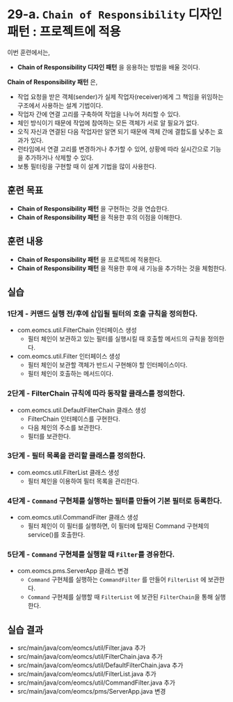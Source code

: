 # 29-a. `Chain of Responsibility` 디자인 패턴 : 프로젝트에 적용

이번 훈련에서는,
- **Chain of Responsibility 디자인 패턴** 을 응용하는 방법을 배울 것이다.

**Chain of Responsibility 패턴** 은,
- 작업 요청을 받은 객체(sender)가 실제 작업자(receiver)에게 그 책임을 위임하는 구조에서 사용하는 설계 기법이다.
- 작업자 간에 연결 고리를 구축하여 작업을 나누어 처리할 수 있다.
- 체인 방식이기 때문에 작업에 참여하는 모든 객체가 서로 알 필요가 없다.
- 오직 자신과 연결된 다음 작업자만 알면 되기 때문에 객체 간에 결합도를 낮추는 효과가 있다.
- 런타임에서 연결 고리를 변경하거나 추가할 수 있어, 상황에 따라 실시간으로 기능을 추가하거나 삭제할 수 있다.
- 보통 필터링을 구현할 때 이 설계 기법을 많이 사용한다.

## 훈련 목표
- **Chain of Responsibility 패턴** 을 구현하는 것을 연습한다.
- **Chain of Responsibility 패턴** 을 적용한 후의 이점을 이해한다.

## 훈련 내용
- **Chain of Responsibility 패턴** 을 프로젝트에 적용한다.
- **Chain of Responsibility 패턴** 을 적용한 후에 새 기능을 추가하는 것을 체험한다.

## 실습

### 1단계 - 커맨드 실행 전/후에 삽입될 필터의 호출 규칙을 정의한다.

- com.eomcs.util.FilterChain 인터페이스 생성
  - 필터 체인이 보관하고 있는 필터를 실행시킬 때 호출할 메서드의 규칙을 정의한다.
- com.eomcs.util.Filter 인터페이스 생성
  - 필터 체인이 보관할 객체가 반드시 구현해야 할 인터페이스이다.
  - 필터 체인이 호출하는 메서드이다.

### 2단계 - FilterChain 규칙에 따라 동작할 클래스를 정의한다.
- com.eomcs.util.DefaultFilterChain 클래스 생성
  - FilterChain 인터페이스를 구현한다.
  - 다음 체인의 주소를 보관한다.
  - 필터를 보관한다.

### 3단계 - 필터 목록을 관리할 클래스를 정의한다.

- com.eomcs.util.FilterList 클래스 생성
  - 필터 체인을 이용하여 필터 목록을 관리한다.

### 4단계 - `Command` 구현체를 실행하는 필터를 만들어 기본 필터로 등록한다.

- com.eomcs.util.CommandFilter 클래스 생성
  - 필터 체인이 이 필터를 실행하면, 이 필터에 탑재된 Command 구현체의 service()를 호출한다.

### 5단계 - `Command` 구현체를 실행할 때 `Filter`를 경유한다.

- com.eomcs.pms.ServerApp 클래스 변경
  - `Command` 구현체를 실행하는 `CommandFilter` 를 만들어 `FilterList` 에 보관한다.
  - `Command` 구현체를 실행할 때 `FilterList` 에 보관된 `FilterChain`을 통해 실행한다.


## 실습 결과
- src/main/java/com/eomcs/util/Filter.java 추가
- src/main/java/com/eomcs/util/FilterChain.java 추가
- src/main/java/com/eomcs/util/DefaultFilterChain.java 추가
- src/main/java/com/eomcs/util/FilterList.java 추가
- src/main/java/com/eomcs/util/CommandFilter.java 추가
- src/main/java/com/eomcs/pms/ServerApp.java 변경